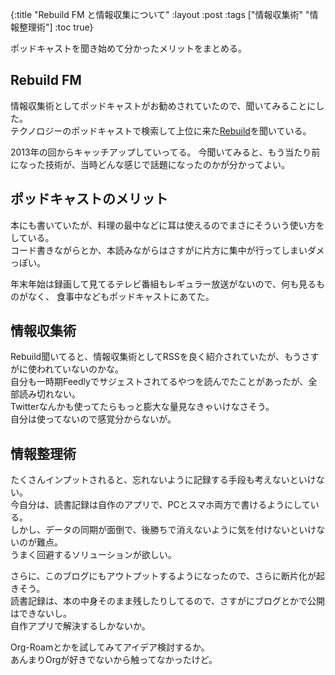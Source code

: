 {:title "Rebuild FM と情報収集について"
 :layout :post
 :tags  ["情報収集術" "情報整理術"]
 :toc true}

ポッドキャストを聞き始めて分かったメリットをまとめる。

## Rebuild FM
情報収集術としてポッドキャストがお勧めされていたので、聞いてみることにした。  
テクノロジーのポッドキャストで検索して上位に来た[Rebuild](https://rebuild.fm/)を聞いている。  

2013年の回からキャッチアップしていってる。
今聞いてみると、もう当たり前になった技術が、当時どんな感じで話題になったのかが分かってよい。

## ポッドキャストのメリット
本にも書いていたが、料理の最中などに耳は使えるのでまさにそういう使い方をしている。  
コード書きながらとか、本読みながらはさすがに片方に集中が行ってしまいダメっぽい。  

年末年始は録画して見てるテレビ番組もレギュラー放送がないので、何も見るものがなく、
食事中などもポッドキャストにあてた。

## 情報収集術
Rebuild聞いてると、情報収集術としてRSSを良く紹介されていたが、もうさすがに使われていないのかな。  
自分も一時期Feedlyでサジェストされてるやつを読んでたことがあったが、全部読み切れない。  
Twitterなんかも使ってたらもっと膨大な量見なきゃいけなさそう。  
自分は使ってないので感覚分からないが。

## 情報整理術
たくさんインプットされると、忘れないように記録する手段も考えないといけない。  
今自分は、読書記録は自作のアプリで、PCとスマホ両方で書けるようにしている。  
しかし、データの同期が面倒で、後勝ちで消えないように気を付けないといけないのが難点。  
うまく回避するソリューションが欲しい。

さらに、このブログにもアウトプットするようになったので、さらに断片化が起きそう。  
読書記録は、本の中身そのまま残したりしてるので、さすがにブログとかで公開はできないし。  
自作アプリで解決するしかないか。

Org-Roamとかを試してみてアイデア検討するか。  
あんまりOrgが好きでないから触ってなかったけど。

